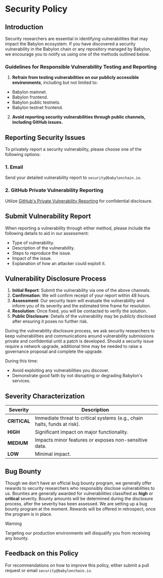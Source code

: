 # Security Policy

## Introduction

Security researchers are essential in identifying vulnerabilities that may impact the Babylon ecosystem.
If you have discovered a security vulnerability in the Babylon chain or any repository managed by Babylon,
we encourage you to notify us using one of the methods outlined below.

### Guidelines for Responsible Vulnerability Testing and Reporting

1. **Refrain from testing vulnerabilities on our publicly accessible environments**, including but not limited to:
  - Babylon mainnet.
  - Babylon frontend.
  - Babylon public testnets.
  - Babylon testnet frontend.
2. **Avoid reporting security vulnerabilities through public channels, including GitHub issues.**

## Reporting Security Issues

To privately report a security vulnerability, please choose one of the following options:

### 1. Email

Send your detailed vulnerability report to `security@babylonchain.io`.

### 2. GitHub Private Vulnerability Reporting

Utilize [GitHub's Private Vulnerability Reporting](https://github.com/babylonchain/babylon/security/advisories/new)
for confidential disclosure.

## Submit Vulnerability Report

When reporting a vulnerability through either method, please include the following details to aid in our assessment:

- Type of vulnerability.
- Description of the vulnerability.
- Steps to reproduce the issue.
- Impact of the issue.
- Explanation of how an attacker could exploit it.

## Vulnerability Disclosure Process

1. **Initial Report**: Submit the vulnerability via one of the above channels.
2. **Confirmation**: We will confirm receipt of your report within 48 hours.
3. **Assessment**: Our security team will evaluate the vulnerability and inform you of its severity and the estimated
   time frame for resolution.
4. **Resolution**: Once fixed, you will be contacted to verify the solution.
5. **Public Disclosure**: Details of the vulnerability may be publicly disclosed after ensuring it poses no further risk.

During the vulnerability disclosure process, we ask security researchers to keep vulnerabilities and communications
around vulnerability submissions private and confidential until a patch is developed. Should a security issue require
a network upgrade, additional time may be needed to raise a governance proposal and complete the upgrade.

During this time:

- Avoid exploiting any vulnerabilities you discover.
- Demonstrate good faith by not disrupting or degrading Babylon's services.

## Severity Characterization

| Severity     | Description                                                              |
|--------------|--------------------------------------------------------------------------|
| **CRITICAL** | Immediate threat to critical systems (e.g., chain halts, funds at risk). |
| **HIGH**     | Significant impact on major functionality.                               |
| **MEDIUM**   | Impacts minor features or exposes non-sensitive data.                    |
| **LOW**      | Minimal impact.                                                          |

## Bug Bounty

Though we don't have an official bug bounty program, we generally offer rewards to security researchers who responsibly
disclose vulnerabilities to us. Bounties are generally awarded for vulnerabilities classified as **high** or
**critical** severity. Bounty amounts will be determined during the disclosure process, after the severity has been
assessed.
We are setting up a bug bounty program at the moment. Rewards will be offered in retrospect, once the program is in
place.

> [!WARNING]
> Targeting our production environments will disqualify you from receiving any bounty.

## Feedback on this Policy

For recommendations on how to improve this policy, either submit a pull request or email `security@babylonchain.io`.
